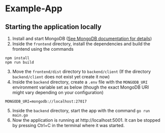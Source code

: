 # Example-App

## Starting the application locally

1. Install and start MongoDB ([See MongoDB documentation for details](https://www.mongodb.com/docs/manual/administration/install-community))
2. Inside the `frontend` directory, install the dependencies and build the frontend using the commands
```
npm install
npm run build
```
3. Move the `frontend/dist` directory to `backend/client` (If the directory `backend/client` does not exist yet create it now)
4. Inside the `backend` directory, create a `.env` file with the `MONGODB_URI` environment variable set as below (though the exact MongoDB URI might vary depending on your configuration)
```
MONGODB_URI=mongodb://localhost:27017
```
5. Inside the `backend` directory, start the app with the command `go run main.go`
6. Now the application is running at http://localhost:5001. It can be stopped by pressing Ctrl+C in the terminal where it was started.
